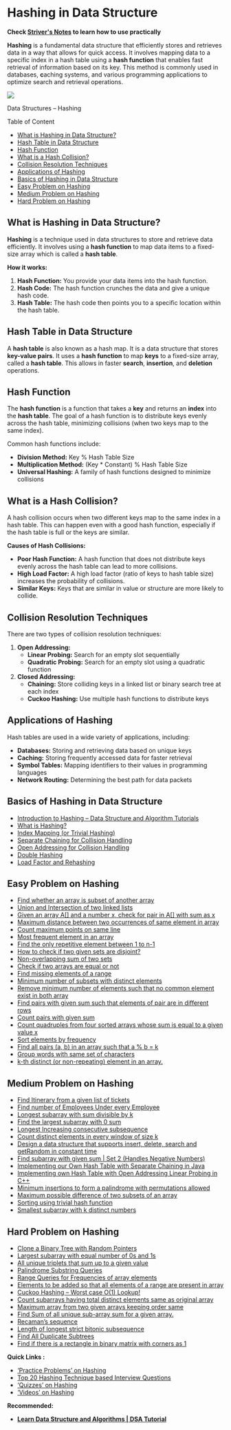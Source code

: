 # Hashing in Data Structure 

**Check [Striver's Notes](https://takeuforward.org/hashing/hashing-maps-time-complexity-collisions-division-rule-of-hashing-strivers-a2z-dsa-course/) to learn how to use practically**


****Hashing**** is a fundamental data structure that efficiently stores and retrieves data in a way that allows for quick access. It involves mapping data to a specific index in a hash table using a ****hash function**** that enables fast retrieval of information based on its key. This method is commonly used in databases, ****c****aching systems, and various programming applications to optimize search and retrieval operations.

![](https://media.geeksforgeeks.org/wp-content/uploads/20200609180838/HashingDataStructure-min.png)

Data Structures – Hashing

Table of Content

*   [What is Hashing in Data Structure?](#what-is-hashing-in-data-structure)
*   [Hash Table in Data Structure](#hash-table-in-data-structure)
*   [Hash Function](#hash-function)
*   [What is a Hash Collision?](#what-is-a-hash-collision)
*   [Collision Resolution Techniques](#collision-resolution-techniques)
*   [Applications of Hashing](#applications-of-hashing)
*   [Basics of Hashing in Data Structure](#basics-of-hashing-in-data-structure)
*   [Easy Problem on Hashing](#easy-problem-on-hashing)
*   [Medium Problem on Hashing](#medium-problem-on-hashing)
*   [Hard Problem on Hashing](#hard-problem-on-hashing)

What is Hashing in Data Structure?
----------------------------------

****Hashing**** is a technique used in data structures to store and retrieve data efficiently. It involves using a ****hash function**** to map data items to a fixed-size array which is called a ****hash table****.

****How it works:****

1.  ****Hash Function:**** You provide your data items into the hash function.
2.  ****Hash Code:**** The hash function crunches the data and give a unique hash code.
3.  ****Hash Table:**** The hash code then points you to a specific location within the hash table.

Hash Table in Data Structure
----------------------------

A ****hash table**** is also known as a hash map. It is a data structure that stores ****key-value pairs****. It uses a ****hash function**** to map ****keys**** to a fixed-size array, called a ****hash table****. This allows in faster ****search****, ****insertion****, and ****deletion**** operations.

Hash Function
-------------

The ****hash function**** is a function that takes a ****key**** and returns an ****index**** into the ****hash table****. The goal of a hash function is to distribute keys evenly across the hash table, minimizing collisions (when two keys map to the same index).

Common hash functions include:

*   ****Division Method:**** Key % Hash Table Size
*   ****Multiplication Method:**** (Key \* Constant) % Hash Table Size
*   ****Universal Hashing:**** A family of hash functions designed to minimize collisions

What is a Hash Collision?
-------------------------

A hash collision occurs when two different keys map to the same index in a hash table. This can happen even with a good hash function, especially if the hash table is full or the keys are similar.

****Causes of Hash Collisions:****

*   ****Poor Hash Function:**** A hash function that does not distribute keys evenly across the hash table can lead to more collisions.
*   ****High Load Factor:**** A high load factor (ratio of keys to hash table size) increases the probability of collisions.
*   ****Similar Keys:**** Keys that are similar in value or structure are more likely to collide.

Collision Resolution Techniques
-------------------------------

There are two types of collision resolution techniques:

1.  ****Open Addressing:****
    *   ****Linear Probing:**** Search for an empty slot sequentially
    *   ****Quadratic Probing:**** Search for an empty slot using a quadratic function
2.  ****Closed Addressing:****
    *   ****Chaining:**** Store colliding keys in a linked list or binary search tree at each index
    *   ****Cuckoo Hashing:**** Use multiple hash functions to distribute keys

Applications of Hashing
-----------------------

Hash tables are used in a wide variety of applications, including:

*   ****Databases:**** Storing and retrieving data based on unique keys
*   ****Caching:**** Storing frequently accessed data for faster retrieval
*   ****Symbol Tables:**** Mapping identifiers to their values in programming languages
*   ****Network Routing:**** Determining the best path for data packets

****Basics of Hashing in Data Structure****
-------------------------------------------

*   [Introduction to Hashing – Data Structure and Algorithm Tutorials](https://www.geeksforgeeks.org/introduction-to-hashing-data-structure-and-algorithm-tutorials/)
*   [What is Hashing?](https://www.geeksforgeeks.org/what-is-hashing/)
*   [Index Mapping (or Trivial Hashing)](https://www.geeksforgeeks.org/index-mapping-or-trivial-hashing-with-negatives-allowed/)
*   [Separate Chaining for Collision Handling](https://www.geeksforgeeks.org/hashing-set-2-separate-chaining/)
*   [Open Addressing for Collision Handling](https://www.geeksforgeeks.org/hashing-set-3-open-addressing/)
*   [Double Hashing](https://www.geeksforgeeks.org/double-hashing/)
*   [Load Factor and Rehashing](https://www.geeksforgeeks.org/load-factor-and-rehashing/)

****Easy Problem on Hashing****
-------------------------------

*   [Find whether an array is subset of another array](https://www.geeksforgeeks.org/find-whether-an-array-is-subset-of-another-array-set-1/)
*   [Union and Intersection of two linked lists](https://www.geeksforgeeks.org/union-intersection-two-linked-lists-set-3-hashing/)
*   [Given an array A\[\] and a number x, check for pair in A\[\] with sum as x](https://www.geeksforgeeks.org/write-a-c-program-that-given-a-set-a-of-n-numbers-and-another-number-x-determines-whether-or-not-there-exist-two-elements-in-s-whose-sum-is-exactly-x/)
*   [Maximum distance between two occurrences of same element in array](https://www.geeksforgeeks.org/maximum-distance-two-occurrences-element-array/)
*   [Count maximum points on same line](https://www.geeksforgeeks.org/count-maximum-points-on-same-line/)
*   [Most frequent element in an array](https://www.geeksforgeeks.org/frequent-element-array/)
*   [Find the only repetitive element between 1 to n-1](https://www.geeksforgeeks.org/find-repetitive-element-1-n-1/)
*   [How to check if two given sets are disjoint?](https://www.geeksforgeeks.org/check-two-given-sets-disjoint/)
*   [Non-overlapping sum of two sets](https://www.geeksforgeeks.org/overlapping-sum-two-array/)
*   [Check if two arrays are equal or not](https://www.geeksforgeeks.org/check-if-two-arrays-are-equal-or-not/)
*   [Find missing elements of a range](https://www.geeksforgeeks.org/find-missing-elements-of-a-range/)
*   [Minimum number of subsets with distinct elements](https://www.geeksforgeeks.org/minimum-number-subsets-distinct-elements/)
*   [Remove minimum number of elements such that no common element exist in both array](https://www.geeksforgeeks.org/remove-minimum-number-elements-no-common-element-exist-array/)
*   [Find pairs with given sum such that elements of pair are in different rows](https://www.geeksforgeeks.org/find-pairs-given-sum-elements-pair-different-rows/)
*   [Count pairs with given sum](https://www.geeksforgeeks.org/count-pairs-with-given-sum/)
*   [Count quadruples from four sorted arrays whose sum is equal to a given value x](https://www.geeksforgeeks.org/count-quadruples-four-sorted-arrays-whose-sum-equal-given-value-x/)
*   [Sort elements by frequency](https://www.geeksforgeeks.org/sort-elements-frequency-set-4-efficient-approach-using-hash/)
*   [Find all pairs (a, b) in an array such that a % b = k](https://www.geeksforgeeks.org/find-pairs-b-array-b-k/)
*   [Group words with same set of characters](https://www.geeksforgeeks.org/print-words-together-set-characters/)
*   [k-th distinct (or non-repeating) element in an array.](https://www.geeksforgeeks.org/k-th-distinct-or-non-repeating-element-in-an-array/)

****Medium Problem on Hashing****
---------------------------------

*   [Find Itinerary from a given list of tickets](https://www.geeksforgeeks.org/find-itinerary-from-a-given-list-of-tickets/)
*   [Find number of Employees Under every Employee](https://www.geeksforgeeks.org/find-number-of-employees-under-every-manager/)
*   [Longest subarray with sum divisible by k](https://www.geeksforgeeks.org/longest-subarray-sum-divisible-k/)
*   [Find the largest subarray with 0 sum](https://www.geeksforgeeks.org/find-the-largest-subarray-with-0-sum/)
*   [Longest Increasing consecutive subsequence](https://www.geeksforgeeks.org/longest-increasing-consecutive-subsequence/)
*   [Count distinct elements in every window of size k](https://www.geeksforgeeks.org/count-distinct-elements-in-every-window-of-size-k/)
*   [Design a data structure that supports insert, delete, search and getRandom in constant time](https://www.geeksforgeeks.org/design-a-data-structure-that-supports-insert-delete-search-and-getrandom-in-constant-time/)
*   [Find subarray with given sum | Set 2 (Handles Negative Numbers)](https://www.geeksforgeeks.org/find-subarray-with-given-sum-in-array-of-integers/)
*   [Implementing our Own Hash Table with Separate Chaining in Java](https://www.geeksforgeeks.org/implementing-our-own-hash-table-with-separate-chaining-in-java/)
*   [Implementing own Hash Table with Open Addressing Linear Probing in C++](https://www.geeksforgeeks.org/implementing-hash-table-open-addressing-linear-probing-cpp/)
*   [Minimum insertions to form a palindrome with permutations allowed](https://www.geeksforgeeks.org/minimum-insertions-to-form-a-palindrome-with-permutations-allowed/)
*   [Maximum possible difference of two subsets of an array](https://www.geeksforgeeks.org/maximum-possible-difference-two-subsets-array/)
*   [Sorting using trivial hash function](https://www.geeksforgeeks.org/sorting-using-trivial-hash-function/)
*   [Smallest subarray with k distinct numbers](https://www.geeksforgeeks.org/smallest-subarray-k-distinct-numbers/)

****Hard Problem on Hashing****
-------------------------------

*   [Clone a Binary Tree with Random Pointers](https://www.geeksforgeeks.org/clone-binary-tree-random-pointers/)
*   [Largest subarray with equal number of 0s and 1s](https://www.geeksforgeeks.org/largest-subarray-with-equal-number-of-0s-and-1s/)
*   [All unique triplets that sum up to a given value](https://www.geeksforgeeks.org/unique-triplets-sum-given-value/)
*   [Palindrome Substring Queries](https://www.geeksforgeeks.org/palindrome-substring-queries/)
*   [Range Queries for Frequencies of array elements](https://www.geeksforgeeks.org/range-queries-for-frequencies-of-array-elements/)
*   [Elements to be added so that all elements of a range are present in array](https://www.geeksforgeeks.org/elements-to-be-added-so-that-all-elements-of-a-range-are-present-in-array/)
*   [Cuckoo Hashing – Worst case O(1) Lookup!](https://www.geeksforgeeks.org/cuckoo-hashing/)
*   [Count subarrays having total distinct elements same as original array](https://www.geeksforgeeks.org/count-subarrays-total-distinct-elements-original-array/)
*   [Maximum array from two given arrays keeping order same](https://www.geeksforgeeks.org/maximum-array-from-two-given-arrays-keeping-order-same/)
*   [Find Sum of all unique sub-array sum for a given array.](https://www.geeksforgeeks.org/find-sum-unique-sub-array-sum-given-array/)
*   [Recaman’s sequence](https://www.geeksforgeeks.org/recamans-sequence/)
*   [Length of longest strict bitonic subsequence](https://www.geeksforgeeks.org/length-longest-strict-bitonic-subsequence/)
*   [Find All Duplicate Subtrees](https://www.geeksforgeeks.org/find-duplicate-subtrees/)
*   [Find if there is a rectangle in binary matrix with corners as 1](https://www.geeksforgeeks.org/find-rectangle-binary-matrix-corners-1/)

****Quick Links :****

*   [‘Practice Problems’ on Hashing](https://practice.geeksforgeeks.org/topics/hashing/)
*   [Top 20 Hashing Technique based Interview Questions](https://www.geeksforgeeks.org/top-20-hashing-technique-based-interview-questions/)
*   [‘Quizzes’ on Hashing](https://www.geeksforgeeks.org/data-structure-gq/top-mcqs-on-hash-data-strcuture-with-answers/)
*   [‘Videos’ on Hashing](https://www.youtube.com/playlist?list=PLqM7alHXFySGwXaessYMemAnITqlZdZVE)

****Recommended:****

*   [****Learn Data Structure and Algorithms | DSA Tutorial****](https://www.geeksforgeeks.org/learn-data-structures-and-algorithms-dsa-tutorial?utm_source=Website&utm_medium=Landing+Page+Click&utm_campaign=DSA+Page+Tracker&utm_id=DSA-Page-Tracker&utm_term=DSA+Page+Promo&utm_content=Course+Page)